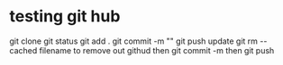 # testing git hub
git clone 
git status 
git add .
git commit -m ""
git push 
update
git rm --cached filename to remove out githud then git commit -m then git push
